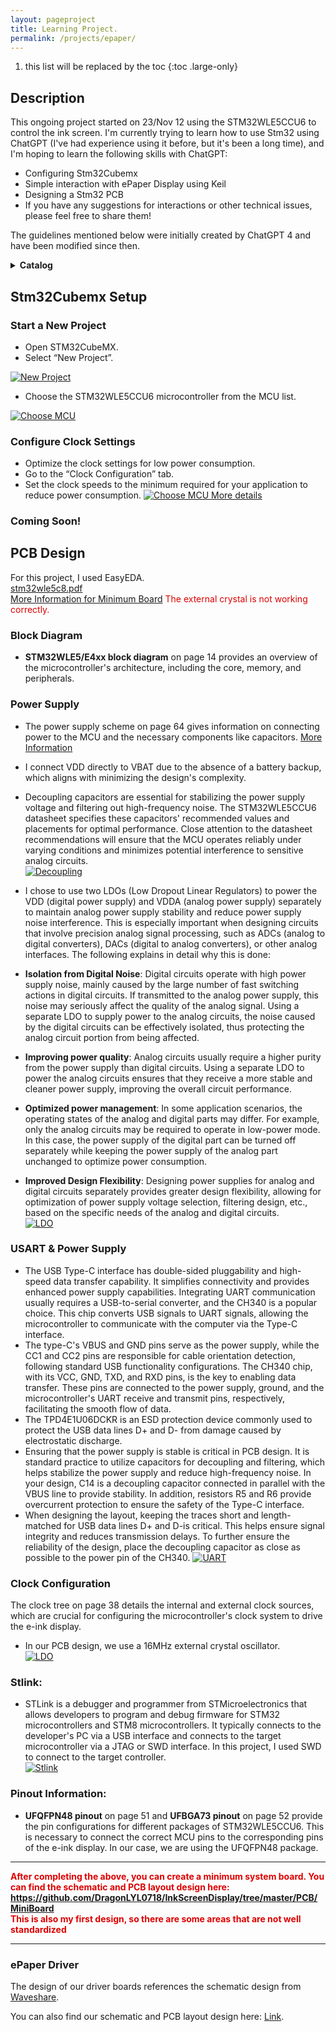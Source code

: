 ```yaml
---
layout: pageproject
title: Learning Project.
permalink: /projects/epaper/
---
```


1. this list will be replaced by the toc
   {:toc .large-only}

## Description

This ongoing project started on 23/Nov 12 using the STM32WLE5CCU6 to control the ink screen. I'm currently trying to learn how to use Stm32 using ChatGPT (I've had experience using it before, but it's been a long time), and I'm hoping to learn the following skills with ChatGPT:

- Configuring Stm32Cubemx
- Simple interaction with ePaper Display using Keil
- Designing a Stm32 PCB
- If you have any suggestions for interactions or other technical issues, please feel free to share them!

The guidelines mentioned below were initially created by ChatGPT 4 and have been modified since then.

<details>
    <summary><strong>Catalog</strong></summary>
    <ul>
        <li><a href="#stm32cubemx-setup">Stm32Cubemx Setup</a></li>
        <li><a href="#pcb-design">PCB Design</a></li>
    </ul>
</details>

## Stm32Cubemx Setup

### Start a New Project

- Open STM32CubeMX.
- Select “New Project”.

<a href="https://pageasset.rayleigh-lin.top/project/epaper/cubemx/New%20Project.webp" data-lightbox="roadtrip" class="image-link">
    <img src="https://pageasset.rayleigh-lin.top/project/epaper/cubemx/New%20Project.webp" alt="New Project" style="max-width:100%" loading="lazy">
</a>

- Choose the STM32WLE5CCU6 microcontroller from the MCU list.

<a href="https://pageasset.rayleigh-lin.top/project/epaper/cubemx/Choose%20MCU.webp" data-lightbox="roadtrip" class="image-link">
    <img src="https://pageasset.rayleigh-lin.top/project/epaper/cubemx/Choose%20MCU.webp" alt="Choose MCU" style="max-width:100%" loading="lazy">
</a>

### Configure Clock Settings

- Optimize the clock settings for low power consumption.
- Go to the “Clock Configuration” tab.
- Set the clock speeds to the minimum required for your application to reduce power consumption.
  <a href="https://pageasset.rayleigh-lin.top/project/epaper/cubemx/Clock%20Configuration.webp" data-lightbox="roadtrip" class="image-link">
  <img src="https://pageasset.rayleigh-lin.top/project/epaper/cubemx/Clock%20Configuration.webp" alt="Choose MCU" style="max-width:100%" loading="lazy">
  </a>
  [More details](/projects/epaper/clock)

### Coming Soon!

## PCB Design

For this project, I used EasyEDA. <br/>
[stm32wle5c8.pdf](https://pageasset.rayleigh-lin.top/project/epaper/pcb/stm32wle5c8.pdf)<br/>
[More Information for Minimum Board](/projects/epaper/minimumboard)
<font color="#dd0000">The external crystal is not working correctly.</font>

### Block Diagram

- **STM32WLE5/E4xx block diagram** on page 14 provides an overview of the microcontroller's architecture, including the core, memory, and peripherals.

### Power Supply

- The power supply scheme on page 64 gives information on connecting power to the MCU and the necessary components like capacitors. [More Information](/projects/epaper/powersupply)

- I connect VDD directly to VBAT due to the absence of a battery backup, which aligns with minimizing the design's complexity.
- Decoupling capacitors are essential for stabilizing the power supply voltage and filtering out high-frequency noise. The STM32WLE5CCU6 datasheet specifies these capacitors' recommended values and placements for optimal performance. Close attention to the datasheet recommendations will ensure that the MCU operates reliably under varying conditions and minimizes potential interference to sensitive analog circuits.<br/>
  <a href="https://pageasset.rayleigh-lin.top/project/epaper/pcb/PowerDecoupling.webp" data-lightbox="roadtrip" class="image-link">
  <img src="https://pageasset.rayleigh-lin.top/project/epaper/pcb/PowerDecoupling.webp" alt="Decoupling" style="max-width:100%" loading="lazy">
  </a>
- I chose to use two LDOs (Low Dropout Linear Regulators) to power the VDD (digital power supply) and VDDA (analog power supply) separately to maintain analog power supply stability and reduce power supply noise interference. This is especially important when designing circuits that involve precision analog signal processing, such as ADCs (analog to digital converters), DACs (digital to analog converters), or other analog interfaces. The following explains in detail why this is done:
- **Isolation from Digital Noise**: Digital circuits operate with high power supply noise, mainly caused by the large number of fast switching actions in digital circuits. If transmitted to the analog power supply, this noise may seriously affect the quality of the analog signal. Using a separate LDO to supply power to the analog circuits, the noise caused by the digital circuits can be effectively isolated, thus protecting the analog circuit portion from being affected.
- **Improving power quality**: Analog circuits usually require a higher purity from the power supply than digital circuits. Using a separate LDO to power the analog circuits ensures that they receive a more stable and cleaner power supply, improving the overall circuit performance.
- **Optimized power management**: In some application scenarios, the operating states of the analog and digital parts may differ. For example, only the analog circuits may be required to operate in low-power mode. In this case, the power supply of the digital part can be turned off separately while keeping the power supply of the analog part unchanged to optimize power consumption.
- **Improved Design Flexibility**: Designing power supplies for analog and digital circuits separately provides greater design flexibility, allowing for optimization of power supply voltage selection, filtering design, etc., based on the specific needs of the analog and digital circuits.<br/>
  <a href="https://pageasset.rayleigh-lin.top/project/epaper/pcb/LDO.webp" data-lightbox="roadtrip" class="image-link">
  <img src="https://pageasset.rayleigh-lin.top/project/epaper/pcb/LDO.webp" alt="LDO" style="max-width:100%" loading="lazy">
  </a>

### USART & Power Supply

- The USB Type-C interface has double-sided pluggability and high-speed data transfer capability. It simplifies connectivity and provides enhanced power supply capabilities. Integrating UART communication usually requires a USB-to-serial converter, and the CH340 is a popular choice. This chip converts USB signals to UART signals, allowing the microcontroller to communicate with the computer via the Type-C interface.
- The type-C's VBUS and GND pins serve as the power supply, while the CC1 and CC2 pins are responsible for cable orientation detection, following standard USB functionality configurations. The CH340 chip, with its VCC, GND, TXD, and RXD pins, is the key to enabling data transfer. These pins are connected to the power supply, ground, and the microcontroller's UART receive and transmit pins, respectively, facilitating the smooth flow of data.
- The TPD4E1U06DCKR is an ESD protection device commonly used to protect the USB data lines D+ and D- from damage caused by electrostatic discharge.
- Ensuring that the power supply is stable is critical in PCB design. It is standard practice to utilize capacitors for decoupling and filtering, which helps stabilize the power supply and reduce high-frequency noise. In your design, C14 is a decoupling capacitor connected in parallel with the VBUS line to provide stability. In addition, resistors R5 and R6 provide overcurrent protection to ensure the safety of the Type-C interface.
- When designing the layout, keeping the traces short and length-matched for USB data lines D+ and D-is critical. This helps ensure signal integrity and reduces transmission delays. To further ensure the reliability of the design, place the decoupling capacitor as close as possible to the power pin of the CH340.
  <a href="https://pageasset.rayleigh-lin.top/project/epaper/pcb/UART.webp" data-lightbox="roadtrip" class="image-link">
  <img src="https://pageasset.rayleigh-lin.top/project/epaper/pcb/UART.webp" alt="UART" style="max-width:100%" loading="lazy">
  </a>

### Clock Configuration

The clock tree on page 38 details the internal and external clock sources, which are crucial for configuring the microcontroller's clock system to drive the e-ink display.

- In our PCB design, we use a 16MHz external crystal oscillator.<br/>
  <a href="https://pageasset.rayleigh-lin.top/project/epaper/pcb/ClockConfiguration.webp" data-lightbox="roadtrip" class="image-link">
  <img src="https://pageasset.rayleigh-lin.top/project/epaper/pcb/ClockConfiguration.webp" alt="LDO" style="max-width:100%" loading="lazy">
  </a>

### Stlink:

- STLink is a debugger and programmer from STMicroelectronics that allows developers to program and debug firmware for STM32 microcontrollers and STM8 microcontrollers. It typically connects to the developer's PC via a USB interface and connects to the target microcontroller via a JTAG or SWD interface. In this project, I used SWD to connect to the target controller.<br/>
  <a href="https://pageasset.rayleigh-lin.top/project/epaper/pcb/Stlink.webp" data-lightbox="roadtrip" class="image-link">
  <img src="https://pageasset.rayleigh-lin.top/project/epaper/pcb/Stlink.webp" alt="Stlink" style="max-width:100%" loading="lazy">
  </a>

### Pinout Information:

- **UFQFPN48 pinout** on page 51 and **UFBGA73 pinout** on page 52 provide the pin configurations for different packages of STM32WLE5CCU6. This is necessary to connect the correct MCU pins to the corresponding pins of the e-ink display. In our case, we are using the UFQFPN48 package.

---

<strong><font color="#dd0000">After completing the above, you can create a minimum system board. You can find the schematic and PCB layout design here: <a href="https://github.com/DragonLYL0718/InkScreenDisplay/tree/master/PCB/MiniBoard">https://github.com/DragonLYL0718/InkScreenDisplay/tree/master/PCB/MiniBoard</a><br/>This is also my first design, so there are some areas that are not well standardized</font></strong>

---

### ePaper Driver

The design of our driver boards references the schematic design from [Waveshare](https://www.waveshare.net/w/upload/8/85/2.9inch_e-Paper_Schematic.pdf).

You can also find our schematic and PCB layout design here: [Link](https://github.com/DragonLYL0718/InkScreenDisplay/tree/master/PCB/DriverBoard).
